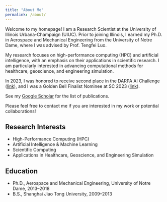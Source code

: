 ```yaml
---
title: "About Me"
permalink: /about/
---
```


Welcome to my homepage! I am a Research Scientist at the University of Illinois Urbana-Champaign (UIUC). Prior to joining Illinois, I earned my Ph.D. in Aerospace and Mechanical Engineering from the University of Notre Dame, where I was advised by Prof. Tengfei Luo.

My research focuses on high-performance computing (HPC) and artificial intelligence, with an emphasis on their applications in scientific research. I am particularly interested in advancing computational methods for healthcare, geoscience, and engineering simulation.

In 2023, I was honored to receive second place in the DARPA AI Challenge ([link](https://criticalminerals.darpa.mil/The-Competition)), and I was a Golden Bell Finalist Nominee at SC 2023 ([link](https://sc23.supercomputing.org/2023/08/a-look-at-the-2023-gordon-bell-prize-finalists/)).

See my [Google Scholar](https://scholar.google.com/citations?user=lTT-vAoAAAAJ&hl=en) for the list of publications.

Please feel free to contact me if you are interested in my work or potential collaborations!

## Research Interests
- High-Performance Computing (HPC)
- Artificial Intelligence & Machine Learning
- Scientific Computing
- Applications in Healthcare, Geoscience, and Engineering Simulation

## Education
- Ph.D., Aerospace and Mechanical Engineering, University of Notre Dame, 2013–2018
- B.S., Shanghai Jiao Tong University, 2009–2013

